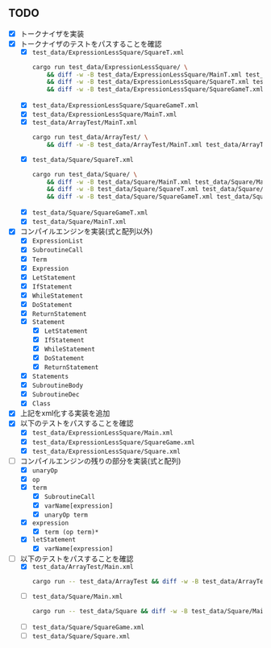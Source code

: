 ## TODO
- [x] トークナイザを実装
- [x] トークナイザのテストをパスすることを確認
    - [x] `test_data/ExpressionLessSquare/SquareT.xml`
        ```sh
        cargo run test_data/ExpressionLessSquare/ \
            && diff -w -B test_data/ExpressionLessSquare/MainT.xml test_data/ExpressionLessSquare/Main.gen.xml \
            && diff -w -B test_data/ExpressionLessSquare/SquareT.xml test_data/ExpressionLessSquare/Square.gen.xml \
            && diff -w -B test_data/ExpressionLessSquare/SquareGameT.xml test_data/ExpressionLessSquare/SquareGame.gen.xml 
        ```
    - [x] `test_data/ExpressionLessSquare/SquareGameT.xml`
    - [x] `test_data/ExpressionLessSquare/MainT.xml`
    - [x] `test_data/ArrayTest/MainT.xml`
        ```sh
        cargo run test_data/ArrayTest/ \
            && diff -w -B test_data/ArrayTest/MainT.xml test_data/ArrayTest/Main.gen.xml
        ```
    - [x] `test_data/Square/SquareT.xml`
        ```sh
        cargo run test_data/Square/ \
            && diff -w -B test_data/Square/MainT.xml test_data/Square/Main.gen.xml \
            && diff -w -B test_data/Square/SquareT.xml test_data/Square/Square.gen.xml \
            && diff -w -B test_data/Square/SquareGameT.xml test_data/Square/SquareGame.gen.xml 
        ```
    - [x] `test_data/Square/SquareGameT.xml`
    - [x] `test_data/Square/MainT.xml`
- [x] コンパイルエンジンを実装(式と配列以外)
    - [x] `ExpressionList`
    - [x] `SubroutineCall`
    - [x] `Term`
    - [x] `Expression`
    - [x] `LetStatement`
    - [x] `IfStatement`
    - [x] `WhileStatement`
    - [x] `DoStatement`
    - [x] `ReturnStatement`
    - [x] `Statement`
        - [x] `LetStatement`
        - [x] `IfStatement`
        - [x] `WhileStatement`
        - [x] `DoStatement`
        - [x] `ReturnStatement`
    - [x] `Statements`
    - [x] `SubroutineBody`
    - [x] `SubroutineDec`
    - [x] `Class`
- [x] 上記をxml化する実装を追加
- [x] 以下のテストをパスすることを確認
    - [x] `test_data/ExpressionLessSquare/Main.xml`
    - [x] `test_data/ExpressionLessSquare/SquareGame.xml`
    - [x] `test_data/ExpressionLessSquare/Square.xml`
- [ ] コンパイルエンジンの残りの部分を実装(式と配列)
    - [x] `unaryOp`
    - [x] `op`
    - [x] `term`
        - [x] `SubroutineCall`
        - [x] `varName[expression]`
        - [x] `unaryOp term`
    - [x] `expression`
        - [x] `term (op term)*`
    - [x] `letStatement`
        - [x] `varName[expression]`
- [ ] 以下のテストをパスすることを確認
    - [x] `test_data/ArrayTest/Main.xml`
        ```sh
        cargo run -- test_data/ArrayTest && diff -w -B test_data/ArrayTest/Main.xml test_data/ArrayTest/Main.gen.xml | head -n8
        ```
    - [ ] `test_data/Square/Main.xml`
        ```sh
        cargo run -- test_data/Square && diff -w -B test_data/Square/Main.xml test_data/Square/Main.gen.xml | head -n8
        ```
    - [ ] `test_data/Square/SquareGame.xml`
    - [ ] `test_data/Square/Square.xml`
